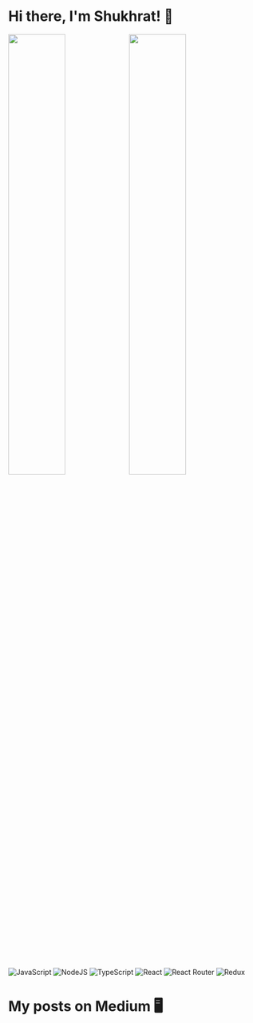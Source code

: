 # Hi there, I'm Shukhrat! 👋

<img align="left" width="47.5%" src="https://github-readme-stats.vercel.app/api?username=Shukha04&show_icons=true&theme=react&border_radius=25px&hide_border=true&include_all_commits=true&count_private=true" />

<img align="bottom" width="47.5%" src="https://github-readme-stats.vercel.app/api/top-langs/?username=Shukha04&layout=compact" />

![JavaScript](https://img.shields.io/badge/javascript-%23323330.svg?style=for-the-badge&logo=javascript&logoColor=%23F7DF1E)
![NodeJS](https://img.shields.io/badge/node.js-6DA55F?style=for-the-badge&logo=node.js&logoColor=white)
![TypeScript](https://img.shields.io/badge/typescript-%23007ACC.svg?style=for-the-badge&logo=typescript&logoColor=white)
![React](https://img.shields.io/badge/react-%2320232a.svg?style=for-the-badge&logo=react&logoColor=%2361DAFB)
![React Router](https://img.shields.io/badge/React_Router-CA4245?style=for-the-badge&logo=react-router&logoColor=white)
![Redux](https://img.shields.io/badge/redux-%23593d88.svg?style=for-the-badge&logo=redux&logoColor=white)

# My posts on Medium 🖥

<!-- BLOG-POST-LIST:START -->
<!-- BLOG-POST-LIST:END -->
